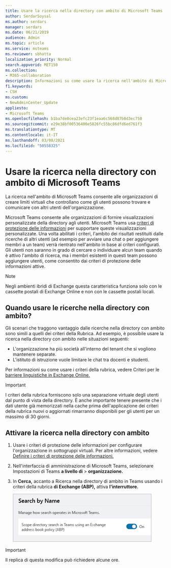 ```yaml
---
title: Usare la ricerca nella directory con ambito di Microsoft Teams
author: SerdarSoysal
ms.author: serdars
manager: serdars
ms.date: 06/21/2019
audience: Admin
ms.topic: article
ms.service: msteams
ms.reviewer: sbhatta
localization_priority: Normal
search.appverid: MET150
ms.collection:
- M365-collaboration
description: Informazioni su come usare la ricerca nell'ambito di Microsoft Teams per fornire visualizzazioni personalizzate della directory.
f1.keywords:
- CSH
ms.custom:
- NewAdminCenter_Update
appliesto:
- Microsoft Teams
ms.openlocfilehash: b1ba7de8cea23efc23f1eaa6c568d87b0d3ec750
ms.sourcegitcommit: e29e38bf00536400e5826fc55bc86dfd6ed761f3
ms.translationtype: MT
ms.contentlocale: it-IT
ms.lasthandoff: 03/08/2021
ms.locfileid: "50558325"
---
```

# <a name="use-microsoft-teams-scoped-directory-search"></a>Usare la ricerca nella directory con ambito di Microsoft Teams

La ricerca nell'ambito di Microsoft Teams consente alle organizzazioni di creare limiti virtuali che controllano come gli utenti possono trovare e comunicare con altri utenti dell'organizzazione. 

Microsoft Teams consente alle organizzazioni di fornire visualizzazioni personalizzate della directory agli utenti. Microsoft Teams usa [criteri di protezione delle informazioni](https://docs.microsoft.com/microsoft-365/compliance/information-barriers) per supportare queste visualizzazioni personalizzate. Una volta abilitati i criteri, l'ambito dei risultati restituiti dalle ricerche di altri utenti (ad esempio per avviare una chat o per aggiungere membri a un team) verrà rientrato nell'ambito in base ai criteri configurati. Gli utenti non saranno in grado di cercare o individuare alcun team quando è attivo l'ambito di ricerca, ma i membri esistenti in questi team possono aggiungere utenti, come consentito dai criteri di protezione delle informazioni attive.

> [!NOTE]
> Negli ambienti ibridi di Exchange questa caratteristica funziona solo con le cassette postali di Exchange Online e non con le cassette postali locali.

## <a name="when-should-you-use-scoped-directory-searches"></a>Quando usare le ricerche nella directory con ambito?

Gli scenari che traggono vantaggio dalle ricerche nella directory con ambito sono simili a quelli dei criteri della Rubrica. Ad esempio, è possibile usare la ricerca nella directory con ambito nelle situazioni seguenti:

- L'organizzazione ha più società all'interno del tenant che si vogliono mantenere separate. 
- L'istituto di istruzione vuole limitare le chat tra docenti e studenti. 
 
Per informazioni su come usare i criteri della rubrica, vedere Criteri per le [barriere linguistiche in Exchange Online.](https://docs.microsoft.com/microsoft-365/compliance/information-barriers)

> [!IMPORTANT]
> I criteri della rubrica forniscono solo una separazione virtuale degli utenti dal punto di vista della directory. È anche importante tenere presente che i dati utente già memorizzati nella cache prima dell'applicazione dei criteri della rubrica nuovi o aggiornati rimarranno disponibili per gli utenti per un massimo di 30 giorni.

## <a name="turn-on-scoped-directory-search"></a>Attivare la ricerca nella directory con ambito

1. Usare i criteri di protezione delle informazioni per configurare l'organizzazione in sottogruppi virtuali. Per altre informazioni, vedere [Definire i criteri di protezione delle informazioni.](https://docs.microsoft.com/microsoft-365/compliance/information-barriers-policies)

2. Nell'interfaccia di amministrazione di Microsoft Teams, selezionare Impostazioni di Teams **a livello di**  >  **organizzazione.**

3. In **Cerca,** accanto a Ricerca nella directory di ambito in Teams usando i criteri della rubrica **di Exchange (ABP),** attiva **l'interruttore.**

    ![Ricerca nella directory con ambito nell'interfaccia di amministrazione di Microsoft Teams](media/teams-scoped-directory-search-image1.png)


> [!IMPORTANT]
> Il replica di questa modifica può richiedere alcune ore.
